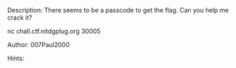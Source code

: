 Description:
There seems to be a passcode to get the flag. Can you help me crack it?

nc chall.ctf.nitdgplug.org 30005

Author: 007Paul2000

Hints:
